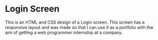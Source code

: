 # Login Screen
 This is an HTML and CSS design of a Login screen. This screen has a responsive layout and was made so that I can use it as a portfolio with the aim of getting a web programmer internship at a company.
